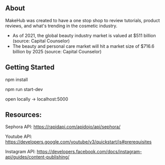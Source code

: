 ## About

MakeHub was created to have a one stop shop to review tutorials, product reviews, and what's trending in the cosmetic industry.

- As of 2021, the global beauty industry market is valued at $511 billion (source: Capital Counselor)
- The beauty and personal care market will hit a market size of $716.6 billion by 2025 (source: Capital Counselor)

## Getting Started

npm install

npm run start-dev

open locally -> localhost:5000

## Resources:

Sephora API:
https://rapidapi.com/apidojo/api/sephora/

Youtube API:
https://developers.google.com/youtube/v3/quickstart/js#prerequisites

Instagram API:
https://developers.facebook.com/docs/instagram-api/guides/content-publishing/

